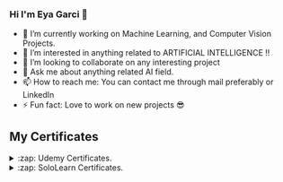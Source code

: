 ### Hi I'm Eya Garci 👋

- 🔭 I’m currently working on Machine Learning, and Computer Vision Projects.
- 👀 I’m interested in anything related to ARTIFICIAL INTELLIGENCE !!
- 👯 I’m looking to collaborate on any interesting project
- 💬 Ask me about anything related AI field.
- 📫 How to reach me: You can contact me through mail preferably or LinkedIn 
- ⚡ Fun fact: Love to work on new projects 😎

## My Certificates

<details> 
  <summary>:zap: Udemy Certificates.</summary>
  </details>

<details>
  <summary>:zap: SoloLearn Certificates.</summary>
</details>
